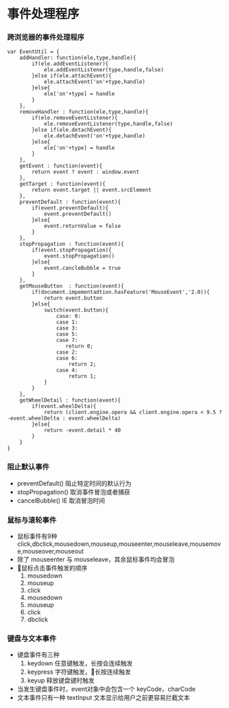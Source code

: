 # 事件处理程序

### 跨浏览器的事件处理程序
```
var EventUtil = {
    addHandler: function(ele,type,handle){
        if(ele.addEventListener){
            ele.addEventListener(type,handle,false)
        }else if(ele.attachEvent){
            ele.attachEvent('on'+type,handle)
        }else{
            ele['on'+type] = handle
        }
    },
    removeHandler : function(ele,type,handle){
        if(ele.removeEventListener){
            ele.removeEventListener(type,handle,false)
        }else if(ele.detachEvent){
            ele.detachEvent('on'+type,handle)
        }else{
            ele['on'+type] = handle
        }
    },
    getEvent : function(event){
        return event ? event : window.event
    },
    getTarget : function(event){
        return event.target || event.srcElement
    },
    preventDefault : function(event){
        if(event.preventDefault){
            event.preventDefault()
        }else{
            event.returnValue = false
        }
    },
    stopPropagation : function(event){
        if(event.stopPropagation){
            event.stopPropagation()
        }else{
            event.cancleBubble = true
        }
    },
    getMouseButton  : function(event){
        if(document.impementadtion.hasFeature('MouseEvent','2.0)){
            return event.button
        }else{
            switch(event.button){
                case: 0:
                case 1:
                case 3:
                case 5:
                case 7:
                   return 0;
                case 2:
                case 6:
                    return 2;
                case 4:
                    return 1;
            }
        }
    },
    getWheelDetail : function(event){
        if(event.wheelDelta){
            return (client.engine.opera && client.engine.opera < 9.5 ? -event.wheelDelta : event.wheelDelta)
        }else{
            return -event.detail * 40
        }
    }
}
```

### 阻止默认事件
- preventDefault() 阻止特定时间的默认行为
- stopPropagation() 取消事件冒泡或者捕获
- cancelBubble() IE 取消冒泡时间

### 鼠标与滚轮事件
- 鼠标事件有9种 click,dbclick,mousedown,mouseup,mouseenter,mouseleave,mousemove,mouseover,mouseout
- 除了 mouseenter 与 mouseleave，其余鼠标事件均会冒泡
- 鼠标点击事件触发的顺序
    1. mousedown
    2. mouseup
    3. click
    4. mousedown
    5. mouseup
    6. click
    7. dbclick

### 键盘与文本事件
- 键盘事件有三种
    1. keydown 任意键触发，长按会连续触发
    2. keypress 字符键触发，长按连续触发
    3. keyup 释放键盘键时触发
- 当发生键盘事件时，event对象中会包含一个 keyCode，charCode
- 文本事件只有一种 textInput 文本显示给用户之前更容易拦截文本